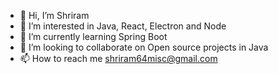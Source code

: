 - 👋 Hi, I’m Shriram
- 👀 I’m interested in Java, React, Electron and Node
- 🌱 I’m currently learning Spring Boot
- 💞️ I’m looking to collaborate on Open source projects in Java
- 📫 How to reach me shriram64misc@gmail.com
